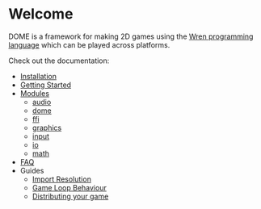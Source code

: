 Welcome
============

DOME is a framework for making 2D games using the [Wren programming language](http://wren.io) which can be played across platforms.

Check out the documentation:

* [Installation](installation)
* [Getting Started](getting-started)
* [Modules](modules/)
  * [audio](modules/audio)
  * [dome](modules/dome)
  * [ffi](modules/ffi)
  * [graphics](modules/graphics)
  * [input](modules/input)
  * [io](modules/io)
  * [math](modules/math)
* [FAQ](faq)
* Guides
  * [Import Resolution](guides/module-imports)
  * [Game Loop Behaviour](guides/game-loop)
  * [Distributing your game](guides/distribution)
